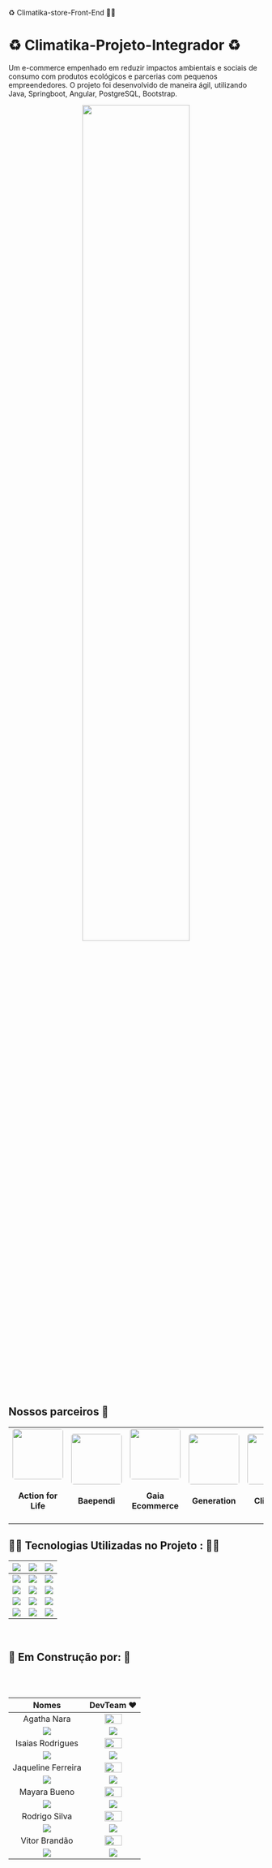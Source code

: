 ♻ Climatika-store-Front-End 👩‍💻

#   ♻ Climatika-Projeto-Integrador ♻

  Um e-commerce empenhado em reduzir impactos ambientais e sociais de consumo com produtos ecológicos e parcerias com pequenos empreendedores. O projeto foi desenvolvido de maneira ágil, utilizando Java, Springboot, Angular, PostgreSQL, Bootstrap.
  
  
 <p align="center">
<img src="https://cdn.discordapp.com/attachments/867051597850869770/897818975919034449/logo.png" style="width: 65%;">
 
</p>

<h2>  Nossos parceiros 🌱</h2>
  
  <table align="center">
  <tr>
    <td align="center">
    <img  src="https://i.imgur.com/zLKkg0Y.png" style="width: 100px; border-radius: 5%">
    <h4><b>Action for Life</b></h4>
    <td align="center">
    <img  src="https://i.imgur.com/hFWHZnf.png" style="width: 100px; border-radius: 5%">
    <h4><b>Baependi</b></h4>
    <td align="center">
    <img  src="https://i.imgur.com/thqqpui.png" style="width: 100px; border-radius: 5%">
    <h4><b>Gaia Ecommerce</b></h4>
   <td align="center">
    <img  src="https://i.imgur.com/jkapNNHh.jpg" style="width: 100px; border-radius: 5%">
    <h4><b>Generation</b></h4>
    <td align="center">
    <img  src="https://i.imgur.com/OFzlA2N.png" style="width: 100px; border-radius: 5%">
    <h4><b>Climatika</b></h4>
    <td align="center">
    <img  src="https://i.imgur.com/4c5NzcX.png" style="width: 100px; border-radius: 5%">
    <h4><b>Eco.Book</b></h4>
  </tr>
</table>



 ##  👩‍💻 Tecnologias Utilizadas no Projeto : 👨‍💻
 | <img src="https://img.shields.io/badge/HTML5-orange?style=for-the-badge&logo=html5&logoColor=white"> | <img src="https://img.shields.io/badge/CSS3-blue?style=for-the-badge&logo=css3&logoColor=white"> | <img src="https://img.shields.io/badge/TypeScript-007ACC?style=for-the-badge&logo=typescript&logoColor=white" />|
| :----------------------------------------------------------: | :----------------------------------------------------------: | :----------------------------------------------------------: |
| <img src="https://img.shields.io/badge/Angular-DD0031?style=for-the-badge&logo=angular&logoColor=white"> | <img src="https://img.shields.io/badge/Java-purple?style=for-the-badge&logo=java&logoColor=white"> | <img src="https://img.shields.io/badge/MySQL-00000F?style=for-the-badge&logo=mysql&logoColor=white"> |
| <img src="https://img.shields.io/badge/Spring_Boot-F2F4F9?style=for-the-badge&logo=spring-boot"> |<img src="https://img.shields.io/badge/PostgreSQL-316192?style=for-the-badge&logo=postgresql&logoColor=white" />| <img src="https://img.shields.io/badge/Bootstrap-563D7C?style=for-the-badge&logo=bootstrap&logoColor=white"> |
| <img src="https://img.shields.io/badge/Figma-F24E1E?style=for-the-badge&logo=figma&logoColor=white">| <img src="https://img.shields.io/badge/Heroku-430098?style=for-the-badge&logo=heroku&logoColor=white">|<img src="https://img.shields.io/badge/Visual_Studio-5C2D91?style=for-the-badge&logo=visual%20studio&logoColor=white" />
|<img src="https://img.shields.io/badge/Swagger-85EA2D?style=for-the-badge&logo=Swagger&logoColor=white" />| <img src="https://img.shields.io/badge/Git-F05032?style=for-the-badge&logo=git&logoColor=white"/> | <img src="https://img.shields.io/badge/Eclipse-2C2255?style=for-the-badge&logo=eclipse&logoColor=white"/>






<br>

## 🚧  Em Construção por:  🚧 

<br>
<br>

| Nomes | DevTeam ❤|
|:----:|:-------:|
| Agatha Nara|<img src="https://media-exp1.licdn.com/dms/image/C4D03AQEieL2EMiXpFw/profile-displayphoto-shrink_200_200/0/1631643399594?e=1637798400&v=beta&t=fnyYc4UdaXpsGPyIfZFRzbWT9w08MvI4Hg6QUau60KQ" width="60%">|
<a href="https://www.linkedin.com/in/gthlbrc/" target="_blank"><img src="https://img.shields.io/badge/-LinkedIn-%230077B5?style=for-the-badge&logo=linkedin&logoColor=white" target="_blank"></a> |<a href="https://github.com/alyen404" target="_blank"><img src="https://img.shields.io/badge/GitHub-100000?style=for-the-badge&logo=github&logoColor=white" target="_blank"></a> 
| Isaias Rodrigues| <img src="https://avatars.githubusercontent.com/u/49243663?v=4" width="60%">|
<a href="https://www.linkedin.com/in/isaiasz/" target="_blank"><img src="https://img.shields.io/badge/-LinkedIn-%230077B5?style=for-the-badge&logo=linkedin&logoColor=white" target="_blank"></a> |<a href="https://github.com/isaiaszanoni" target="_blank"><img src="https://img.shields.io/badge/GitHub-100000?style=for-the-badge&logo=github&logoColor=white" target="_blank"></a>
|Jaqueline Ferreira| <img src="https://avatars.githubusercontent.com/u/82923237?v=4" width="60%">|
<a href="https://www.linkedin.com/in/jaqueline-ferreira-484403210/" target="_blank"><img src="https://img.shields.io/badge/-LinkedIn-%230077B5?style=for-the-badge&logo=linkedin&logoColor=white" target="_blank"></a> |<a href="https://github.com/Jaqueline-Ferreira" target="_blank"><img src="https://img.shields.io/badge/GitHub-100000?style=for-the-badge&logo=github&logoColor=white" target="_blank"></a>
| Mayara Bueno | <img src="https://avatars.githubusercontent.com/u/87502893?v=4" width="60%">|
<a href="https://www.linkedin.com/in/mayara-s-bueno/" target="_blank"><img src="https://img.shields.io/badge/-LinkedIn-%230077B5?style=for-the-badge&logo=linkedin&logoColor=white" target="_blank"></a> |<a href="https://github.com/mayaralbueno" target="_blank"><img src="https://img.shields.io/badge/GitHub-100000?style=for-the-badge&logo=github&logoColor=white" target="_blank"></a>
| Rodrigo Silva  | <img src="https://avatars.githubusercontent.com/u/88196625?v=4" width="60%">|
<a href="https://www.linkedin.com/in/rodrigo-araujoo/" target="_blank"><img src="https://img.shields.io/badge/-LinkedIn-%230077B5?style=for-the-badge&logo=linkedin&logoColor=white" target="_blank"></a> |<a href="https://github.com/Razzkz" target="_blank"><img src="https://img.shields.io/badge/GitHub-100000?style=for-the-badge&logo=github&logoColor=white" target="_blank"></a>
|  Vitor Brandão| <img src="https://avatars.githubusercontent.com/u/87865243?v=4" width="60%">|
<a href="https://www.linkedin.com/in/vitorbrandaosilva/" target="_blank"><img src="https://img.shields.io/badge/-LinkedIn-%230077B5?style=for-the-badge&logo=linkedin&logoColor=white" target="_blank"></a> |<a href="https://github.com/VitorBrandaoS" target="_blank"><img src="https://img.shields.io/badge/GitHub-100000?style=for-the-badge&logo=github&logoColor=white" target="_blank"></a>
